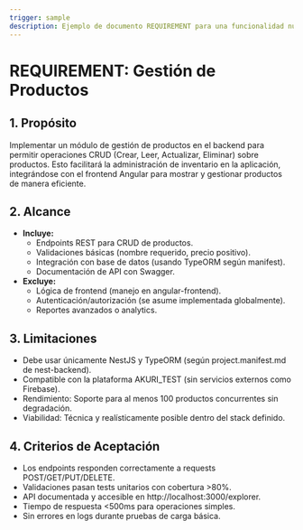 ```yaml
---
trigger: sample
description: Ejemplo de documento REQUIREMENT para una funcionalidad nueva de gestión de productos en el backend NestJS de la plataforma AKURI_TEST.
---
```


# REQUIREMENT: Gestión de Productos

## 1. Propósito
Implementar un módulo de gestión de productos en el backend para permitir operaciones CRUD (Crear, Leer, Actualizar, Eliminar) sobre productos. Esto facilitará la administración de inventario en la aplicación, integrándose con el frontend Angular para mostrar y gestionar productos de manera eficiente.

## 2. Alcance
- **Incluye:**
  - Endpoints REST para CRUD de productos.
  - Validaciones básicas (nombre requerido, precio positivo).
  - Integración con base de datos (usando TypeORM según manifest).
  - Documentación de API con Swagger.
- **Excluye:**
  - Lógica de frontend (manejo en angular-frontend).
  - Autenticación/autorización (se asume implementada globalmente).
  - Reportes avanzados o analytics.

## 3. Limitaciones
- Debe usar únicamente NestJS y TypeORM (según project.manifest.md de nest-backend).
- Compatible con la plataforma AKURI_TEST (sin servicios externos como Firebase).
- Rendimiento: Soporte para al menos 100 productos concurrentes sin degradación.
- Viabilidad: Técnica y realísticamente posible dentro del stack definido.

## 4. Criterios de Aceptación
- Los endpoints responden correctamente a requests POST/GET/PUT/DELETE.
- Validaciones pasan tests unitarios con cobertura >80%.
- API documentada y accesible en http://localhost:3000/explorer.
- Tiempo de respuesta <500ms para operaciones simples.
- Sin errores en logs durante pruebas de carga básica.